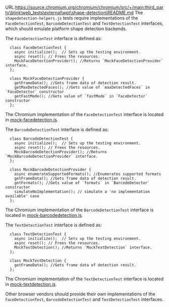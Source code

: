 URL:https://source.chromium.org/chromium/chromium/src/+/main:third_party\blink\web_tests\external\wpt\shape-detection\README.md
The `shapedetection-helpers.js` tests require implementations of
the `FaceDetectionTest`, `BarcodeDetectionTest` and `TextDetectionTest`
interfaces, which should emulate platform shape detection backends.

The `FaceDetectionTest` interface is defined as:

```
  class FaceDetectionTest {
    async initialize();  // Sets up the testing environment.
    async reset(); // Frees the resources.
    MockFaceDetectionProvider(); //Returns `MockFaceDetectionProvider` interface.
  };

  class MockFaceDetectionProvider {
    getFrameData(); //Gets frame data of detection result.
    getMaxDetectedFaces(); //Gets value of `maxDetectedFaces` in `FaceDetector` constructor
    getFastMode(); //Gets value of `fastMode` in `FaceDetector` constructor
  };
```

The Chromium implementation of the `FaceDetectionTest` interface is located in
[mock-facedetection.js](../resources/chromium/mock-facedetection.js).

The `BarcodeDetectionTest` interface is defined as:

```
  class BarcodeDetectionTest {
    async initialize();  // Sets up the testing environment.
    async reset(); // Frees the resources.
    MockBarcodeDetectionProvider(); //Returns `MockBarcodeDetectionProvider` interface.
  };

  class MockBarcodeDetectionProvider {
    async enumerateSupportedFormats(); //Enumerates supported formats
    getFrameData(); //Gets frame data of detection result.
    getFormats(); //Gets value of `formats` in `BarcodeDetector` constructor
    simulateNoImplementation(); // simulate a 'no implementation available' case
  };
```

The Chromium implementation of the `BarcodeDetectionTest` interface is located in
[mock-barcodedetection.js](../resources/chromium/mock-barcodedetection.js).

The `TextDetectionTest` interface is defined as:

```
  class TextDetectionTest {
    async initialize();  // Sets up the testing environment.
    async reset(); // Frees the resources.
    MockTextDetection(); //Returns `MockTextDetection` interface.
  };

  class MockTextDetection {
    getFrameData(); //Gets frame data of detection result.
  };
```

The Chromium implementation of the `TextDetectionTest` interface is located in
[mock-textdetection.js](../resources/chromium/mock-textdetection.js).

Other browser vendors should provide their own implementations of
the `FaceDetectionTest`, `BarcodeDetectionTest` and `TextDetectionTest`
interfaces.
